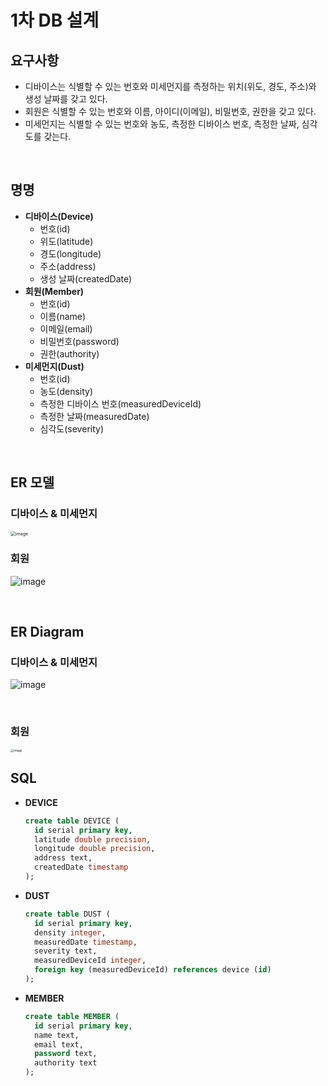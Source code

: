 # 1차 DB 설계

## 요구사항

* 디바이스는 식별할 수 있는 번호와 미세먼지를 측정하는 위치(위도, 경도, 주소)와 생성 날짜를 갖고 있다.
* 회원은 식별할 수 있는 번호와 이름, 아이디(이메일), 비밀번호, 권한을 갖고 있다.
* 미세먼지는 식별할 수 있는 번호와 농도, 측정한 디바이스 번호, 측정한 날짜, 심각도를 갖는다.

<br>

## 명명

* **디바이스(Device)**
  * 번호(id)
  * 위도(latitude)
  * 경도(longitude)
  * 주소(address)
  * 생성 날짜(createdDate)
* **회원(Member)**
  * 번호(id)
  * 이름(name)
  * 이메일(email)
  * 비밀번호(password)
  * 권한(authority)
* **미세먼지(Dust)**
  * 번호(id)
  * 농도(density)
  * 측정한 디바이스 번호(measuredDeviceId)
  * 측정한 날짜(measuredDate)
  * 심각도(severity)

<br>

## ER 모델

### 디바이스 & 미세먼지

<img src="https://user-images.githubusercontent.com/43431081/79062428-44a89a80-7cd5-11ea-8a3e-13757321cd10.png" alt="image" style="zoom:50%;" />

<br>

### 회원

![image](https://user-images.githubusercontent.com/43431081/79062447-7de10a80-7cd5-11ea-8fcd-7e81661e5c6f.png)

<br>

## ER Diagram

### 디바이스 & 미세먼지

![image](https://user-images.githubusercontent.com/43431081/79062804-3dcf5700-7cd8-11ea-9278-27916a09910c.png)

<br>

### 회원

<img src="https://user-images.githubusercontent.com/43431081/79062808-458efb80-7cd8-11ea-95c8-eda6d0e84d2b.png" alt="image" style="zoom:33%;" />

<br>

## SQL

* **DEVICE**

  ```sql
  create table DEVICE (
    id serial primary key,
    latitude double precision,
    longitude double precision,
    address text,
    createdDate timestamp
  );
  ```

* **DUST**

  ```sql
  create table DUST (
    id serial primary key,
    density integer,
    measuredDate timestamp,
    severity text,
    measuredDeviceId integer,
    foreign key (measuredDeviceId) references device (id)
  );
  ```

* **MEMBER**

  ```sql
  create table MEMBER (
    id serial primary key,
    name text,
    email text,
    password text,
    authority text
  );
  ```